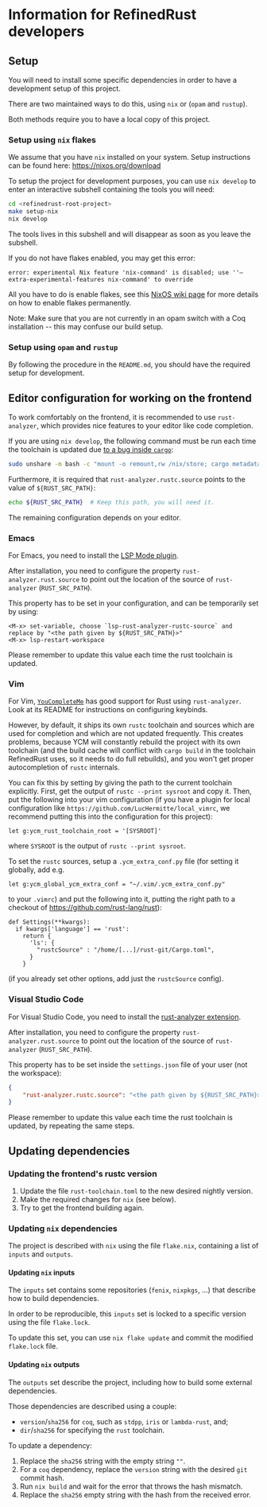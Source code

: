 # Information for RefinedRust developers

## Setup
You will need to install some specific dependencies in order to have a development setup of this project.

There are two maintained ways to do this, using `nix` or (`opam` and `rustup`).

Both methods require you to have a local copy of this project.

### Setup using `nix` flakes
We assume that you have `nix` installed on your system. Setup instructions can be found here: https://nixos.org/download

To setup the project for development purposes, you can use `nix develop` to enter an interactive subshell containing the tools you will need:
```bash
cd <refinedrust-root-project>
make setup-nix
nix develop
```

The tools lives in this subshell and will disappear as soon as you leave the subshell.

If you do not have flakes enabled, you may get this error:
```
error: experimental Nix feature 'nix-command' is disabled; use ''–extra-experimental-features nix-command' to override
```

All you have to do is enable flakes, see this [NixOS wiki page](https://nixos.wiki/wiki/Flakes) for more details on how to enable flakes permanently.

Note: Make sure that you are not currently in an opam switch with a Coq installation -- this may confuse our build setup.

### Setup using `opam` and `rustup`
By following the procedure in the `README.md`, you should have the required setup for development.

## Editor configuration for working on the frontend
To work comfortably on the frontend, it is recommended to use `rust-analyzer`, which provides nice features to your editor like code completion.

If you are using `nix develop`, the following command must be run each time the toolchain is updated due [to a bug inside `cargo`](https://github.com/rust-lang/cargo/issues/10096):
```bash
sudo unshare -m bash -c "mount -o remount,rw /nix/store; cargo metadata --format-version 1 --manifest-path ${RUST_SRC_PATH}"
```

Furthermore, it is required that `rust-analyzer.rustc.source` points to the value of `${RUST_SRC_PATH}`:
```bash
echo ${RUST_SRC_PATH}  # Keep this path, you will need it.
```

The remaining configuration depends on your editor.

### Emacs
For Emacs, you need to install the [LSP Mode plugin](https://emacs-lsp.github.io/lsp-mode/page/installation/).

After installation, you need to configure the property `rust-analyzer.rust.source` to point out the location of the source of `rust-analyzer` (`RUST_SRC_PATH`).

This property has to be set in your configuration, and can be temporarily set by using:
```
<M-x> set-variable, choose `lsp-rust-analyzer-rustc-source` and replace by "<the path given by ${RUST_SRC_PATH}>"
<M-x> lsp-restart-workspace
```

Please remember to update this value each time the rust toolchain is updated.

### Vim
For Vim, [`YouCompleteMe`](https://github.com/ycm-core/YouCompleteMe) has good support for Rust using `rust-analyzer`.
Look at its README for instructions on configuring keybinds.

However, by default, it ships its own `rustc` toolchain and sources which are used for completion and which are not updated frequently.
This creates problems, because YCM will constantly rebuild the project with its own toolchain (and the build cache will conflict with `cargo build` in the toolchain RefinedRust uses, so it needs to do full rebuilds),
and you won't get proper autocompletion of `rustc` internals.

You can fix this by setting by giving the path to the current toolchain explicitly.
First, get the output of `rustc --print sysroot` and copy it.
Then, put the following into your vim configuration (if you have a plugin for local configuration like `https://github.com/LucHermitte/local_vimrc`, we recommend putting this into the configuration for this project):
```
let g:ycm_rust_toolchain_root = '[SYSROOT]'
```
where `SYSROOT` is the output of `rustc --print sysroot`.

To set the `rustc` sources, setup a `.ycm_extra_conf.py` file (for setting it globally, add e.g.
```
let g:ycm_global_ycm_extra_conf = "~/.vim/.ycm_extra_conf.py"
```
to your `.vimrc`) and put the following into it, putting the right path to a checkout of https://github.com/rust-lang/rust):
```
def Settings(**kwargs):
  if kwargs['language'] == 'rust':
    return {
      'ls': {
        "rustcSource" : "/home/[...]/rust-git/Cargo.toml",
      }
    }
```
(if you already set other options, add just the `rustcSource` config).

### Visual Studio Code
For Visual Studio Code, you need to install the [rust-analyzer extension](https://marketplace.visualstudio.com/items?itemName=rust-lang.rust-analyzer).

After installation, you need to configure the property `rust-analyzer.rust.source` to point out the location of the source of `rust-analyzer` (`RUST_SRC_PATH`).

This property has to be set inside the `settings.json` file of your user (not the workspace):
```json
{
    "rust-analyzer.rustc.source": "<the path given by ${RUST_SRC_PATH}>"
}
```

Please remember to update this value each time the rust toolchain is updated, by repeating the same steps.

## Updating dependencies

### Updating the frontend's rustc version
1. Update the file `rust-toolchain.toml` to the new desired nightly version.
2. Make the required changes for `nix` (see below).
3. Try to get the frontend building again.

### Updating `nix` dependencies
The project is described with `nix` using the file `flake.nix`, containing a list of `inputs` and `outputs`.

#### Updating `nix` inputs
The `inputs` set contains some repositories (`fenix`, `nixpkgs`, ...) that describe how to build dependencies.

In order to be reproducible, this `inputs` set is locked to a specific version
using the file `flake.lock`.

To update this set, you can use `nix flake update` and commit the modified `flake.lock` file.

#### Updating `nix` outputs
The `outputs` set describe the project, including how to build some external dependencies.

Those dependencies are described using a couple:
 - `version`/`sha256` for `coq`, such as `stdpp`, `iris` or `lambda-rust`, and;
 - `dir`/`sha256` for specifying the `rust` toolchain.

To update a dependency:
1. Replace the `sha256` string with the empty string `""`.
2. For a `coq` dependency, replace the `version` string with the desired `git` commit hash.
3. Run `nix build` and wait for the error that throws the hash mismatch.
4. Replace the `sha256` empty string with the hash from the received error.

